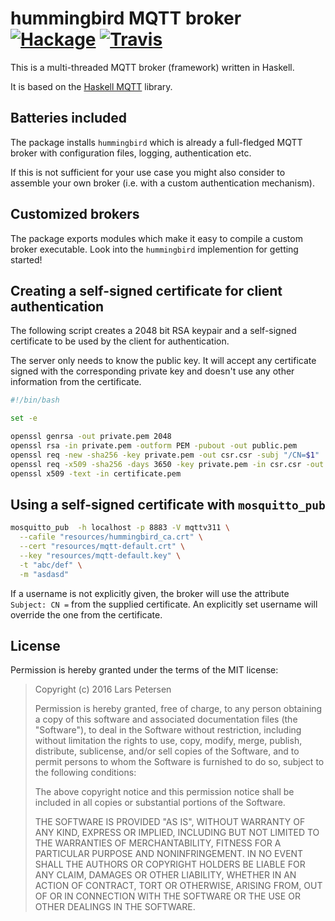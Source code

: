 hummingbird MQTT broker [![Hackage](https://img.shields.io/github/release/lpeterse/haskell-hummingbird.svg)](https://github.com/lpeterse/haskell-hummingbird/releases) [![Travis](https://img.shields.io/travis/lpeterse/haskell-hummingbird.svg)](https://travis-ci.org/lpeterse/haskell-hummingbird)
=======================

This is a multi-threaded MQTT broker (framework) written in Haskell.

It is based on the [Haskell MQTT](https://github.com/lpeterse/haskell-mqtt) library.

## Batteries included

The package installs `hummingbird` which is already a full-fledged MQTT
broker with configuration files, logging, authentication etc.

If this is not sufficient for your use case you might also consider to
assemble your own broker (i.e. with a custom authentication mechanism).

## Customized brokers

The package exports modules which make it easy to compile a custom
broker executable. Look into the `hummingbird` implemention for getting
started!

## Creating a self-signed certificate for client authentication

The following script creates a 2048 bit RSA keypair and a self-signed
certificate to be used by the client for authentication.

The server only needs to know the public key. It will accept any certificate
signed with the corresponding private key and doesn't use any other information
from the certificate.

```bash
#!/bin/bash

set -e

openssl genrsa -out private.pem 2048
openssl rsa -in private.pem -outform PEM -pubout -out public.pem
openssl req -new -sha256 -key private.pem -out csr.csr -subj "/CN=$1"
openssl req -x509 -sha256 -days 3650 -key private.pem -in csr.csr -out certificate.pem
openssl x509 -text -in certificate.pem
```

## Using a self-signed certificate with `mosquitto_pub`

```bash
mosquitto_pub  -h localhost -p 8883 -V mqttv311 \
  --cafile "resources/hummingbird_ca.crt" \
  --cert "resources/mqtt-default.crt" \
  --key "resources/mqtt-default.key" \
  -t "abc/def" \
  -m "asdasd"
```

If a username is not explicitly given, the broker will use the attribute `Subject: CN =` from the
supplied certificate. An explicitly set username will override the one from the certificate.

## License

Permission is hereby granted under the terms of the MIT license:

> Copyright (c) 2016 Lars Petersen
>
> Permission is hereby granted, free of charge, to any person obtaining
> a copy of this software and associated documentation files (the
> "Software"), to deal in the Software without restriction, including
> without limitation the rights to use, copy, modify, merge, publish,
> distribute, sublicense, and/or sell copies of the Software, and to
> permit persons to whom the Software is furnished to do so, subject to
> the following conditions:
>
> The above copyright notice and this permission notice shall be included
> in all copies or substantial portions of the Software.
>
> THE SOFTWARE IS PROVIDED "AS IS", WITHOUT WARRANTY OF ANY KIND,
> EXPRESS OR IMPLIED, INCLUDING BUT NOT LIMITED TO THE WARRANTIES OF
> MERCHANTABILITY, FITNESS FOR A PARTICULAR PURPOSE AND NONINFRINGEMENT.
> IN NO EVENT SHALL THE AUTHORS OR COPYRIGHT HOLDERS BE LIABLE FOR ANY
> CLAIM, DAMAGES OR OTHER LIABILITY, WHETHER IN AN ACTION OF CONTRACT,
> TORT OR OTHERWISE, ARISING FROM, OUT OF OR IN CONNECTION WITH THE
> SOFTWARE OR THE USE OR OTHER DEALINGS IN THE SOFTWARE.
